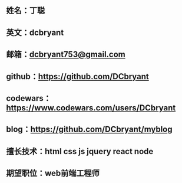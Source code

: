 ## 姓名：丁聪

## 英文：dcbryant

## 邮箱：dcbryant753@gmail.com

## github：https://github.com/DCbryant

## codewars：https://www.codewars.com/users/DCbryant

## blog：https://github.com/DCbryant/myblog

## 擅长技术：html css js jquery react node

## 期望职位：web前端工程师



